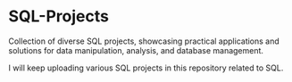# SQL-Projects
Collection of diverse SQL projects, showcasing practical applications and solutions for data manipulation, analysis, and database management.

I will keep uploading various SQL projects in this repository related to SQL.

